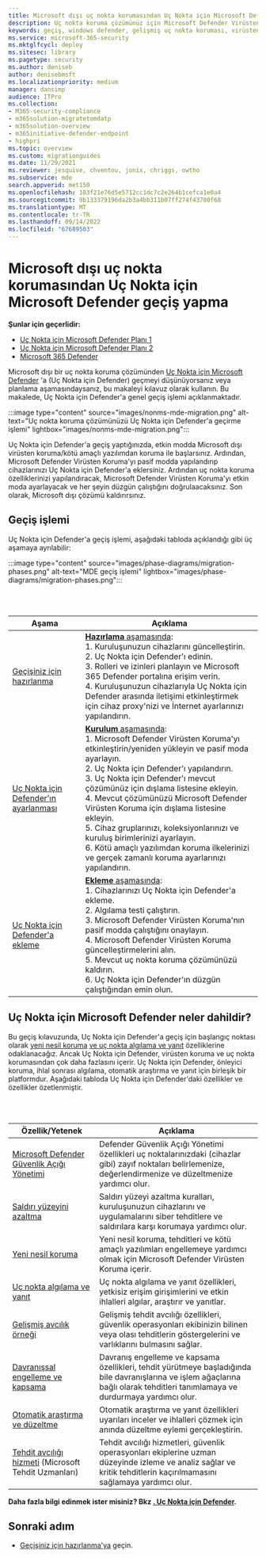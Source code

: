 ```yaml
---
title: Microsoft dışı uç nokta korumasından Uç Nokta için Microsoft Defender geçiş yapma
description: Uç nokta koruma çözümünüz için Microsoft Defender Virüsten Koruma'yı içeren Uç Nokta için Microsoft Defender geçiş yapın.
keywords: geçiş, windows defender, gelişmiş uç nokta koruması, virüsten koruma, kötü amaçlı yazılımdan koruma, pasif mod, etkin mod
ms.service: microsoft-365-security
ms.mktglfcycl: deploy
ms.sitesec: library
ms.pagetype: security
ms.author: deniseb
author: denisebmsft
ms.localizationpriority: medium
manager: dansimp
audience: ITPro
ms.collection:
- M365-security-compliance
- m365solution-migratetomdatp
- m365solution-overview
- m365initiative-defender-endpoint
- highpri
ms.topic: overview
ms.custom: migrationguides
ms.date: 11/29/2021
ms.reviewer: jesquive, chventou, jonix, chriggs, owtho
ms.subservice: mde
search.appverid: met150
ms.openlocfilehash: 103f21e76d5e5712cc1dc7c2e264b1cefca1e0a4
ms.sourcegitcommit: 9b133379196da2b3a4bb311b07ff274f43780f68
ms.translationtype: MT
ms.contentlocale: tr-TR
ms.lasthandoff: 09/14/2022
ms.locfileid: "67689503"
---
```

# <a name="make-the-switch-from-non-microsoft-endpoint-protection-to-microsoft-defender-for-endpoint"></a>Microsoft dışı uç nokta korumasından Uç Nokta için Microsoft Defender geçiş yapma

**Şunlar için geçerlidir:**
- [Uç Nokta için Microsoft Defender Planı 1](https://go.microsoft.com/fwlink/?linkid=2154037)
- [Uç Nokta için Microsoft Defender Planı 2](https://go.microsoft.com/fwlink/?linkid=2154037)
- [Microsoft 365 Defender](https://go.microsoft.com/fwlink/?linkid=2118804)


Microsoft dışı bir uç nokta koruma çözümünden [Uç Nokta için Microsoft Defender](microsoft-defender-endpoint.md) 'a (Uç Nokta için Defender) geçmeyi düşünüyorsanız veya planlama aşamasındaysanız, bu makaleyi kılavuz olarak kullanın. Bu makalede, Uç Nokta için Defender'a genel geçiş işlemi açıklanmaktadır.

:::image type="content" source="images/nonms-mde-migration.png" alt-text="Uç nokta koruma çözümünüzü Uç Nokta için Defender'a geçirme işlemi" lightbox="images/nonms-mde-migration.png":::

Uç Nokta için Defender'a geçiş yaptığınızda, etkin modda Microsoft dışı virüsten koruma/kötü amaçlı yazılımdan koruma ile başlarsınız. Ardından, Microsoft Defender Virüsten Koruma'yı pasif modda yapılandırıp cihazlarınızı Uç Nokta için Defender'a eklersiniz. Ardından uç nokta koruma özelliklerinizi yapılandıracak, Microsoft Defender Virüsten Koruma'yı etkin moda ayarlayacak ve her şeyin düzgün çalıştığını doğrulaacaksınız. Son olarak, Microsoft dışı çözümü kaldırırsınız.

## <a name="the-migration-process"></a>Geçiş işlemi

Uç Nokta için Defender'a geçiş işlemi, aşağıdaki tabloda açıklandığı gibi üç aşamaya ayrılabilir:

:::image type="content" source="images/phase-diagrams/migration-phases.png" alt-text="MDE geçiş işlemi" lightbox="images/phase-diagrams/migration-phases.png":::


<br/><br/>

|Aşama|Açıklama|
|--|--|
|[Geçişiniz için hazırlanma](switch-to-mde-phase-1.md)|[**Hazırlama** aşamasında](switch-to-mde-phase-1.md): <br/>1. Kuruluşunuzun cihazlarını güncelleştirin.<br/>2. Uç Nokta için Defender'ı edinin.<br/>3. Rolleri ve izinleri planlayın ve Microsoft 365 Defender portalına erişim verin.<br/>4. Kuruluşunuzun cihazlarıyla Uç Nokta için Defender arasında iletişimi etkinleştirmek için cihaz proxy'nizi ve İnternet ayarlarınızı yapılandırın. |
|[Uç Nokta için Defender'ın ayarlanması](switch-to-mde-phase-2.md)|[**Kurulum** aşamasında](switch-to-mde-phase-2.md): <br/>1. Microsoft Defender Virüsten Koruma'yı etkinleştirin/yeniden yükleyin ve pasif moda ayarlayın.<br/>2. Uç Nokta için Defender'ı yapılandırın.<br/>3. Uç Nokta için Defender'ı mevcut çözümünüz için dışlama listesine ekleyin.<br/>4. Mevcut çözümünüzü Microsoft Defender Virüsten Koruma için dışlama listesine ekleyin.<br/>5. Cihaz gruplarınızı, koleksiyonlarınızı ve kuruluş birimlerinizi ayarlayın.<br/>6. Kötü amaçlı yazılımdan koruma ilkelerinizi ve gerçek zamanlı koruma ayarlarınızı yapılandırın.|
|[Uç Nokta için Defender'a ekleme](switch-to-mde-phase-3.md)|[**Ekleme** aşamasında](switch-to-mde-phase-3.md): <br/>1. Cihazlarınızı Uç Nokta için Defender'a ekleme.<br/>2. Algılama testi çalıştırın.<br/>3. Microsoft Defender Virüsten Koruma'nın pasif modda çalıştığını onaylayın.<br/>4. Microsoft Defender Virüsten Koruma güncelleştirmelerini alın.<br/>5. Mevcut uç nokta koruma çözümünüzü kaldırın.<br/>6. Uç Nokta için Defender'ın düzgün çalıştığından emin olun.|

## <a name="whats-included-in-microsoft-defender-for-endpoint"></a>Uç Nokta için Microsoft Defender neler dahildir?

Bu geçiş kılavuzunda, Uç Nokta için Defender'a geçiş için başlangıç noktası olarak [yeni nesil koruma](microsoft-defender-antivirus-in-windows-10.md) [ve uç nokta algılama ve yanıt](overview-endpoint-detection-response.md) özelliklerine odaklanacağız. Ancak Uç Nokta için Defender, virüsten koruma ve uç nokta korumasından çok daha fazlasını içerir. Uç Nokta için Defender, önleyici koruma, ihlal sonrası algılama, otomatik araştırma ve yanıt için birleşik bir platformdur. Aşağıdaki tabloda Uç Nokta için Defender'daki özellikler ve özellikler özetlenmiştir.

<br/><br/>

|Özellik/Yetenek|Açıklama|
|---|---|
|[Microsoft Defender Güvenlik Açığı Yönetimi](next-gen-threat-and-vuln-mgt.md)|Defender Güvenlik Açığı Yönetimi özellikleri uç noktalarınızdaki (cihazlar gibi) zayıf noktaları belirlemenize, değerlendirmenize ve düzeltmenize yardımcı olur.|
|[Saldırı yüzeyini azaltma](overview-attack-surface-reduction.md)|Saldırı yüzeyi azaltma kuralları, kuruluşunuzun cihazlarını ve uygulamalarını siber tehditlere ve saldırılara karşı korumaya yardımcı olur.|
|[Yeni nesil koruma](microsoft-defender-antivirus-in-windows-10.md)|Yeni nesil koruma, tehditleri ve kötü amaçlı yazılımları engellemeye yardımcı olmak için Microsoft Defender Virüsten Koruma içerir.|
|[Uç nokta algılama ve yanıt](overview-endpoint-detection-response.md)|Uç nokta algılama ve yanıt özellikleri, yetkisiz erişim girişimlerini ve etkin ihlalleri algılar, araştırır ve yanıtlar.|
|[Gelişmiş avcılık örneği](advanced-hunting-overview.md)|Gelişmiş tehdit avcılığı özellikleri, güvenlik operasyonları ekibinizin bilinen veya olası tehditlerin göstergelerini ve varlıklarını bulmasını sağlar.|
|[Davranışsal engelleme ve kapsama](behavioral-blocking-containment.md)|Davranış engelleme ve kapsama özellikleri, tehdit yürütmeye başladığında bile davranışlarına ve işlem ağaçlarına bağlı olarak tehditleri tanımlamaya ve durdurmaya yardımcı olur.|
|[Otomatik araştırma ve düzeltme](automated-investigations.md)|Otomatik araştırma ve yanıt özellikleri uyarıları inceler ve ihlalleri çözmek için anında düzeltme eylemi gerçekleştirin.|
|[Tehdit avcılığı hizmeti](microsoft-threat-experts.md) (Microsoft Tehdit Uzmanları)|Tehdit avcılığı hizmetleri, güvenlik operasyonları ekiplerine uzman düzeyinde izleme ve analiz sağlar ve kritik tehditlerin kaçırılmamasını sağlamaya yardımcı olur.|

**Daha fazla bilgi edinmek ister misiniz? Bkz [. Uç Nokta için Defender](microsoft-defender-endpoint.md).**

## <a name="next-step"></a>Sonraki adım

- [Geçişiniz için hazırlanma'ya](switch-to-mde-phase-1.md) geçin.
